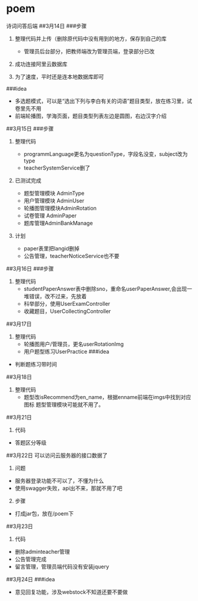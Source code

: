 # poem
诗词问答后端
##3月14日
###步骤
1. 整理代码并上传（删除原代码中没有用到的地方，保存到自己的库
    - 管理员后台部分，把教师端改为管理员端，登录部分已改

2. 成功连接阿里云数据库

3. 为了速度，平时还是连本地数据库即可
 

###idea  
 - 多选题模式，可以是“选出下列与李白有关的词语”题目类型，放在练习里，试卷里先不用
 - 前端轮播图，学海页面，题目类型列表左边是圆图，右边汉字介绍
 
 ##3月15日
 ###步骤
 1. 整理代码
     - programmLanguage更名为questionType，字段名没变，subject改为type
     - teacherSystemService删了
     
 2. 已测试完成
     - 题型管理模块  AdminType 
     - 用户管理模块  AdminUser
     - 轮播图管理模块AdminRotation
     - 试卷管理      AdminPaper
     - 题库管理AdminBankManage
     
 3. 计划
     - paper表里把langid删掉
     - 公告管理，teacherNoticeService也不要
     
##3月16日
###步骤
1. 整理代码
    - studentPaperAnswer表中删除sno，重命名userPaperAnswer,会出现一堆错误，改不过来，先放着
    - 科举部分，使用UserExamController
    - 收藏题目，UserCollectingController
    
##3月17日
1. 整理代码
    - 轮播图用户/管理员，更名userRotationImg
    - 用户题型练习UserPractice
 ###idea
  - 判断题练习带时间
  
 ##3月18日
 1. 整理代码
    - 题型改isRecommend为en_name，根据enname前端在imgs中找到对应图标
    题型管理模块可能就不用了。
    
 ##3月21日
 1. 代码
   - 答题区分等级
 
 ##3月22日
 可以访问云服务器的接口数据了
 1. 问题
   - 服务器登录功能不可以了，不懂为什么
   - 使用swagger失败，api出不来，那就不用了吧
 2. 步骤
   - 打成jar包，放在/poem下
   
 ##3月23日
 1. 代码
  - 删除adminteacher管理
  - 公告管理完成
  - 留言管理，管理员端代码没有安装jquery
  
##3月24日
###idea
 - 意见回复功能，涉及webstock不知道还要不要做
